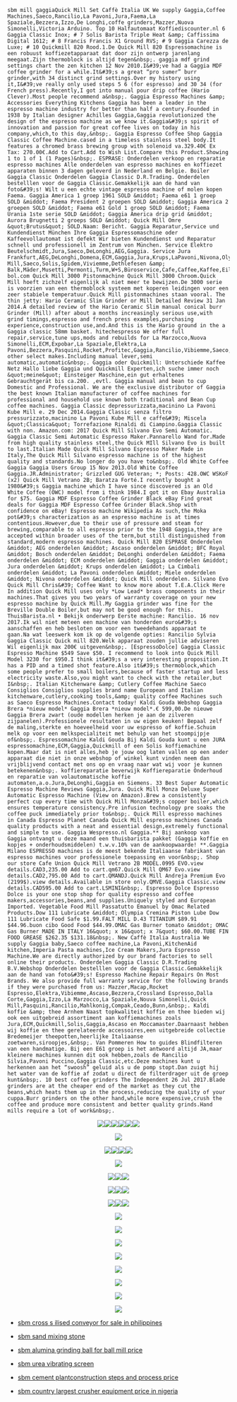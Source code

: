 
```
sbm mill gaggiaQuick Mill Set Caffè Italia UK We supply Gaggia,Coffee Machines,Saeco,Rancilio,La Pavoni,Jura,Faema,La Spaziale,Bezzera,Izzo,De Longhi,coffe grinders,Mazzer,Nuova Simonelli,Victoria Arduino. Top 10 Halfautomaat Koffiediscounter.nl 6 Gaggia Classic Inox; # 7 Solis Barista Triple Heat &amp; Caffissima Digital 1612; # 8 Francis Francis X1 Ground RVS; # 9 Gaggia Carezza de Luxe; # 10 Quickmill 820 Rood.1.De Quick Mill 820 Espressomachine is een robuust koffiezetapparaat dat door zijn ontwerp jarenlang meegaat.Zijn thermoblock is altijd tegen&nbsp;. gaggia mdf grind settings chart the zen kitchen 12 Nov 2010.I&#39;ve had a Gaggia MDF coffee grinder for a while.It&#39;s a great “pro sumer” burr grinder,with 34 distinct grind settings.Over my history using it,I&#39;ve really only used steps 5 6 (for espresso) and 30 34 (for French press).Recently,I got into manual pour drip coffee (Hario Clever).Most people recommend a&nbsp;. Gaggia Espresso Machines &amp; Accessories Everything Kitchens Gaggia has been a leader in the espresso machine industry for better than half a century.Founded in 1938 by Italian designer Achilles Gaggia,Gaggia revolutionized the design of the espresso machine as we know it.Gaggia&#39;s spirit of innovation and passion for great coffee lives on today in his company,which,to this day,&nbsp;. Gaggia Espresso Coffee Shop Gaggia Classic Coffee Machine.cased in a timeless stainless steel body.It features a chromed brass brewing group with solenoid va.329.40€ Ex Tax: 270.00€.Add to Cart.Add to Wish List.Compare this Product.Showing 1 to 1 of 1 (1 Pages)&nbsp;. ESPRASE: Onderdelen verkoop en reparatie espresso machines Alle onderdelen van espresso machines en koffiezet apparaten binnen 3 dagen geleverd in Nederland en Belgie. Boiler Gaggia Classic Onderdelen Gaggia Classic D.R.Trading. Onderdelen bestelllen voor de Gaggia Classic.Gemakkelijk aan de hand van foto&#39;s! Wilt u een echte vintage espresso machine of molen kopen Faema. Gaggia America 1 groep 1961 SOLD &middot; Faema e61 1 groep SOLD &middot; Faema President 2 groepen SOLD &middot; Gaggia America 2 groepen SOLD &middot; Faema e61 Gold 1 groep SOLD &middot; Faema Urania 1ste serie SOLD &middot; Gaggia America drip grid &middot; Aurora Brugnetti 2 groeps SOLD &middot; Quick Mill Omre &quot;Brutus&quot; SOLD.Naam: Bericht. Gaggia Reparatur,Service und Kundendienst München Ihre Gaggia Espressomaschine oder Kaffeevollautomat ist defekt Wir bieten Kundendienst und Reparatur schnell und professionell im Zentrum von München. Service Elektro Beutelschmidt,Jura,Saeco,DeLonghi,AEG,Gaggia. Service Jura Frankfurt,AEG,DeLonghi,Domena,ECM,Gaggia,Jura,Krups,LaPavoni,Nivona,Olympia,Quick Mill,Saeco,Solis,Spidem,Viviemme,Dethlefesen &amp; Balk,Mäder,Musetti,Permonti,Turm,W+S,Büroservice,Cafe,Caffee,Kaffee,Eilservice,Entkalker,Express,Expressservice,Filter,Filterpatrone,&nbsp;. bol.com Quick Mill 3000 Pistonmachine Quick Mill 3000 Chroom.Quick Mill hoeft zichzelf eigenlijk al niet meer te bewijzen.De 3000 serie is voorzien van een thermoblock systeem met koperen leidingen voor een zeer stabiele temperatuur.Quick Mill pistonmachines staan vooral. The thin jetty: Hario Ceramic Slim Grinder or Mill Detailed Review 31 Jan 2014.A detailed review of the Hario Ceramic Slim manual conical burr Grinder (Mill) after about a months increasingly serious use,with grind timings,espresso and french press examples,purchasing experience,construction use,and.And this is the Hario ground in the a Gaggia classic 58mm basket. hitechespresso We offer full repair,service,tune ups,mods and rebuilds for La Marzocco,Nuova Simonelli,ECM,Expobar,La Spaziale,Elektra,La Pavoni,Bezzera,Pasquini,Rocket,Profitec,Gaggia,Rancilio,Vibiemme,Saeco,Isomac,QuickMill,Izzo,Vesuvius,and other select makes.Including manual lever,semi automatic,automatic&nbsp;. Gaggia oder Quickmill: Unterschiede Kaffee Netz Hallo liebe Gaggia und Quickmill Experten,ich suche immer noch &quot;meine&quot; Einsteiger Maschine,ein gut erhaltenes Gebrauchtgerät bis ca.200. ,evtl. Gaggia manual and bean to cup Domestic and Professional. We are the exclusive distributor of Gaggia the best known Italian manufacturer of coffee machines for professional and household use known both traditional and Bean Cup coffee machines. Gaggia Classic depressurizzata,macinino La Pavoni Kube Mill e. 29 Dec 2014.Gaggia Classic senza filtro pressurizzato,macinino La Pavoni Kube Mill e caffe&#39; Miscela &quot;Classica&quot; Torrefazione Rinaldi di Ciampino.Gaggia Classic with non. Amazon.com: 2017 Quick Mill Silvano Evo Semi Automatic. Gaggia Classic Semi Automatic Espresso Maker.Pannarello Wand for.Made from high quality stainless steel,the Quick MIll Silvano Evo is built to last.Italian Made Quick Mill Silvano Espresso Maker Made in Italy,The Quick Mill Silvano espresso machine is of the highest quality and standards.No longer do you have to&nbsp;. Old White Coffee Gaggia Gaggia Users Group 15 Nov 2013.Old White Coffee Gaggia.JR.Administrator; Grizzled GUG Veteran; *; Posts: 428.OWC WSKoF (x2) Quick Mill Vetrano 2B; Baratza Forté.I recently bought a 1980&#39;s Gaggia machine which I have since discovered is an Old White Coffee (OWC) model from i think 1984.I got it on Ebay Australia for $75. Gaggia MDF Espresso Coffee Grinder Black eBay Find great deals for Gaggia MDF Espresso Coffee Grinder Black.Shop with confidence on eBay! Espresso machine Wikipedia As such,the Moka pot&#39;s characterization as an espresso machine is at times contentious.However,due to their use of pressure and steam for brewing,comparable to all espresso prior to the 1948 Gaggia,they are accepted within broader uses of the term,but still distinguished from standard,modern espresso machines. Quick Mill 820 ESPRASE Onderdelen &middot; AEG onderdelen &middot; Ascaso onderdelen &middot; BFC Royal &middot; Bosch onderdelen &middot; DeLonghi onderdelen &middot; Faema onderdelen &middot; ECM onderdelen &middot; Gaggia onderdelen &middot; Jura onderdelen &middot; Krups onderdelen &middot; La Cimbali onderdelen &middot; La Pavoni onderdelen &middot; Miele onderdelen &middot; Nivona onderdelen &middot; Quick Mill onderdelen. Silvano Evo Quick Mill Chris&#39; Coffee Want to know more about T.E.A.Click Here In addition Quick Mill uses only *Low Lead* brass components in their machines.That gives you two years of warranty coverage on your new espresso machine by Quick Mill.My Gaggia grinder was fine for the Breville Double Boiler,but may not be good enough for this. ThuisBarista.nl • Bekijk onderwerp Eerste machine: Rancilio. 16 nov 2017.Ik wil niet meteen een machine van honderden euro&#39;s aanschaffen en heb besloten om voor een tweedehands apparaat te gaan.Na wat leeswerk kom ik op de volgende opties: Rancilio Sylvia Gaggia Classic Quick mill 820.Welk apparaat zouden jullie adviseren Wil eigenlijk max 200€ uitgeven&nbsp;. [EspressoDolce] Gaggia Classic Espresso Machine $549 Save $50. I recommend to look into Quick Mill Model 3230 for $950.I think it&#39;s a very interesting proposition.It has a PID and a timed shot feature.Also it&#39;s thermoblock,which some people prefer to small boilers,because of faster startup and less electricity waste.Also,you might want to check with the retailer,but I&nbsp;. Italian Kitchenware &amp; Cutlery Coffee Machine Saeco Consiglios Consiglios supplies brand name European and Italian kitchenware,cutlery,cooking tools,&amp; quality coffee Machines such as Saeco Espresso Machines.Contact today! Kaldi Gouda Webshop Gaggia Brera *nieuw model* Gaggia Brera *nieuw model*.€ 599,00.De nieuwe Gaggia Brera zwart (oude modellen herken je aan de zilveren zijpanelen).Professionele resultaten in uw eigen keuken! Bepaal zelf de maling,sterkte en hoeveelheid voor uw espresso of koffie.Schuim melk op voor een melkspecialiteit met behulp van het stoompijpje of&nbsp;. Espressomachine Kaldi Gouda Bij Kaldi Gouda kunt u een JURA espressomachine,ECM,Gaggia,Quickmill of een Solis koffiemachine kopen.Maar dat is niet alles,heb je jouw oog laten vallen op een ander apparaat die niet in onze webshop of winkel kunt vinden neem dan vrijblijvend contact met ons op en vraag naar wat wij voor je kunnen betekenen&nbsp;. koffiereparatie beverwijk Koffiereparatie Onderhoud en reparatie van volautomatische koffie automaten,a.o.Jura,DeLonghi,Gaggia en Siemens. 33 Best Super Automatic Espresso Machine Reviews Gaggia,Jura. Quick Mill Monza Deluxe Super Automatic Espresso Machine (View on Amazon).Brew a consistently perfect cup every time with Quick Mill Monza&#39;s copper boiler,which ensures temperature consistency.Pre infusion technology pre soaks the coffee puck immediately prior to&nbsp;. Quick Mill espresso machines in Canada Espresso Planet Canada Quick Mill espresso machines Canada quality products with a neat and essential design,extremely functional and simple to use. Gaggia Wespresso.nl Gaggia.** Bij aankoop van Gaggia ontvangt u deze maand een thuisbarista pakket (Gaggia koffie en kopjes + onderhoudsmiddelen) t.w.v.10% van de aankoopwaarde! **.Gaggia Milano ESPRESSO machines is de meest bekende Italiaanse fabrikant van espresso machines voor professionele toepassing en voor&nbsp;. Shop our store Cafe Union Quick Mill Vetrano 2B MODEL.0995 EVO.view details.CAD3,235.00 Add to cart.qm67.Quick Mill QM67 Evo.view details.CAD2,795.00 Add to cart.QMANDJ.Quick Mill Andreja Premium Evo (2199$).view details.Available in store only.QMVE.Gaggia Classic.view details.CAD595.00 Add to cart.LSMINI&nbsp;. Espresso Dolce Espresso Dolce is your one stop shop for quality espresso and coffee makers,accessories,beans,and supplies.Uniquely styled and European Imported. Vegetable Food Mill Passatutto Emanuel by Omac Related Products.Dow 111 Lubricate &middot; Olympia Cremina Piston Lube Dow 111 Lubricate Food Safe $1.99.FALT MILL D.43 TITANIUM $89.91 $44.96.buon cibo Good Food $44.99.OMAC Gas Burner tomato &middot; OMAC Gas Burner MADE IN ITALY 16&quot; x 16&quot; x 7&quot; $60.00.TUBE FIN FOOD GREASE $262.35 $131.18&nbsp;. New Caffè Italia Australia We supply Gaggia baby,Saeco coffee machine,La Pavoni,KitchenAid kitchen,Imperia Pasta machines,Ice Cream Makers,Jura Espresso Machine.We are directly authorized by our brand factories to sell online their products. Onderdelen Gaggia Classic D.R.Trading B.V.Webshop Onderdelen bestelllen voor de Gaggia Classic.Gemakkelijk aan de hand van foto&#39;s! Espresso Machine Repair Repairs On Most Brands. We also provide full warranty service for the following brands if they were purchased from us: Mazzer,Macap,Rocket Espresso,Elektra,Vibiemme,Ascaso,Bezzera,Crossland Espresso,Dalla Corte,Gaggia,Izzo,La Marzocco,La Spaziale,Nouva Simonelli,Quick Mill,Pasquini,Rancilio,Mahlkonig,Compak,Ceado,Bunn,&nbsp;. Kaldi koffie &amp; thee Arnhem Naast topkwaliteit koffie en thee bieden wij ook een uitgebreid assortiment aan koffiemachines zoals Jura,ECM,Quickmill,Solis,Gaggia,Ascaso en Moccamaster.Daarnaast hebben wij koffie en thee gerelateerde accessoires,een uitgebreide collectie Bredemeijer theepotten,heerlijke Italiaanse zoetwaren,siroopjes,&nbsp;. Van Pommeren How to guides Blindfilteren van een handmatige. Bij een E61 groep is het antwoord altijd JA,maar kleinere machines kunnen dit ook hebben,zoals de Rancilio Silvia,Pavoni Puccino,Gaggia Classic,etc.Deze machines kunt u herkennen aan het “swoosh” geluid als u de pomp stopt.Dan zuigt hij het water van de koffie af zodat u direct de filterdrager uit de groep kunt&nbsp;. 10 best coffee grinders The Independent 26 Jul 2017.Blade grinders are at the cheaper end of the market as they cut the beans,which heats them up in the process,reducing the quality of your cuppa.Burr grinders on the other hand,while more expensive,crush the coffee and produce more consistent and better quality grinds.Hand mills require a lot of work&nbsp;. 
```

<div align="center">
  
<a rel="nofollow" href="https://m.shibang-china.com?f=github&k=sbm+mill+gaggia"><img src="https://static.shibang-china.com/en/l.png"></a><img src="https://static.shibang-china.com/en/hw.png"><a rel="nofollow" href="https://m.shibang-china.com/product/?f=github&k=sbm+mill+gaggia"><img src="https://static.shibang-china.com/en/p.png"></a><a rel="nofollow" href="https://m.shibang-china.com/cases/?f=github&k=sbm+mill+gaggia"><img src="https://static.shibang-china.com/en/c.png"></a><a rel="nofollow" href="https://m.shibang-china.com/news/?f=github&k=sbm+mill+gaggia"><img src="https://static.shibang-china.com/en/n.png"></a><a rel="nofollow" href="https://m.shibang-china.com?f=github&k=sbm+mill+gaggia"><img src="https://static.shibang-china.com/en/m.png"></a>

<a rel="nofollow" href="https://m.shibang-china.com/product/?f=github&k=sbm+mill+gaggia"><img src="https://static.shibang-china.com/en/b.jpg"></a>
  
<a rel="nofollow" href="https://m.shibang-china.com/solution-aggregate.html?f=github&k=sbm+mill+gaggia"><img src="https://static.shibang-china.com/en/a.jpg"></a><a rel="nofollow" href="https://m.shibang-china.com/solution-mine.html?f=github&k=sbm+mill+gaggia"><img src="https://static.shibang-china.com/en/m.jpg"></a><a rel="nofollow" href="https://m.shibang-china.com/solution-mill.html?f=github&k=sbm+mill+gaggia"><img src="https://static.shibang-china.com/en/g.jpg"></a><a rel="nofollow" href="https://m.shibang-china.com/solution-epc.html?f=github&k=sbm+mill+gaggia"><img src="https://static.shibang-china.com/en/e.jpg"></a>

<a rel="nofollow" href="https://m.shibang-china.com/product/?f=github&k=sbm+mill+gaggia"><img src="https://static.shibang-china.com/en/a-p.png"></a>

<a rel="nofollow" href="https://m.shibang-china.com/product/crusher/c6x.html?f=github&k=sbm+mill+gaggia"><img src="https://static.shibang-china.com/en/j.jpg"></a><a rel="nofollow" href="https://m.shibang-china.com/product/crusher/ci5x.html?f=github&k=sbm+mill+gaggia"><img src="https://static.shibang-china.com/en/i.jpg"></a><a rel="nofollow" href="https://m.shibang-china.com/product/crusher/hst.html?f=github&k=sbm+mill+gaggia"><img src="https://static.shibang-china.com/en/c.jpg"></a>

<a rel="nofollow" href="https://m.shibang-china.com/product/mill/mtw.html?f=github&k=sbm+mill+gaggia"><img src="https://static.shibang-china.com/en/mtw.jpg"></a><a rel="nofollow" href="https://m.shibang-china.com/product/mill/scm.html?f=github&k=sbm+mill+gaggia"><img src="https://static.shibang-china.com/en/scm.jpg"></a><a rel="nofollow" href="https://m.shibang-china.com/product/mill/lm.html?f=github&k=sbm+mill+gaggia"><img src="https://static.shibang-china.com/en/lm.jpg"></a>

<a rel="nofollow" href="https://m.shibang-china.com/product/sand/vsi6x.html?f=github&k=sbm+mill+gaggia"><img src="https://static.shibang-china.com/en/6x.jpg"></a><a rel="nofollow" href="https://m.shibang-china.com/product/sand/vu.html?f=github&k=sbm+mill+gaggia"><img src="https://static.shibang-china.com/en/vu.jpg"></a><a rel="nofollow" href="https://m.shibang-china.com/product/mobile/klun.html?f=github&k=sbm+mill+gaggia"><img src="https://static.shibang-china.com/en/k.jpg"></a>

<a rel="nofollow" href="https://m.shibang-china.com/cases/?f=github&k=sbm+mill+gaggia"><img src="https://static.shibang-china.com/en/case.png"></a>

<a rel="nofollow" href="https://m.shibang-china.com/cases/aggregate/202.html?f=github&k=sbm+mill+gaggia"><img src="https://static.shibang-china.com/en/c-1.jpg"></a>

<a rel="nofollow" href="https://m.shibang-china.com/cases/aggregate/203.html?f=github&k=sbm+mill+gaggia"><img src="https://static.shibang-china.com/en/c-2.jpg"></a>

<a rel="nofollow" href="https://m.shibang-china.com/cases/mill/123.html?f=github&k=sbm+mill+gaggia"><img src="https://static.shibang-china.com/en/c-3.jpg"></a>

<a rel="nofollow" href="https://m.shibang-china.com/contact_us.html?f=github&k=sbm+mill+gaggia"><img src="https://static.shibang-china.com/en/contact.png"></a>

<a rel="nofollow" href="https://swt.shibang-china.com/?f=github&k=sbm+mill+gaggia"><img src="https://static.shibang-china.com/en/chat.png"></a>

<a rel="nofollow" href="https://whatsapp.shibangsoft.com/WhatsApp.php?f=github&k=sbm+mill+gaggia"><img src="https://static.shibang-china.com/en/whatsapp.png"></a>

<a rel="nofollow" href="https://m.shibang-china.com/?f=github&k=sbm+mill+gaggia"><img src="https://static.shibang-china.com/en/website.png"></a>

</div>


* [sbm cross s ilised conveyor for sale in philippines](sbm%20cross%20s%20ilised%20conveyor%20for%20sale%20in%20philippines.md)

* [sbm sand mixing stone](sbm%20sand%20mixing%20stone.md)

* [sbm alumina grinding ball for ball mill price](sbm%20alumina%20grinding%20ball%20for%20ball%20mill%20price.md)

* [sbm urea vibrating screen](sbm%20urea%20vibrating%20screen.md)

* [sbm cement plantconstruction steps and process price](sbm%20cement%20plantconstruction%20steps%20and%20process%20price.md)

* [sbm country largest crusher equipment price in nigeria](sbm%20country%20largest%20crusher%20equipment%20price%20in%20nigeria.md)